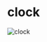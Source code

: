 # clock

![clock](https://user-images.githubusercontent.com/59700293/95898336-ef426880-0d9f-11eb-8586-f1cd41b802fa.PNG)
